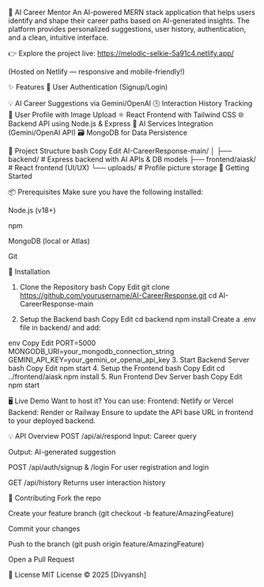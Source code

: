 🧠 AI Career Mentor
An AI-powered MERN stack application that helps users identify and shape their career paths based on AI-generated insights. The platform provides personalized suggestions, user history, authentication, and a clean, intuitive interface.

👉 Explore the project live: https://melodic-selkie-5a91c4.netlify.app/

(Hosted on Netlify — responsive and mobile-friendly!)

✨ Features
🔐 User Authentication (Signup/Login)

💡 AI Career Suggestions via Gemini/OpenAI
🕓 Interaction History Tracking
📁 User Profile with Image Upload
⚛️ React Frontend with Tailwind CSS
🌐 Backend API using Node.js & Express
🧠 AI Services Integration (Gemini/OpenAI API)
🗃 MongoDB for Data Persistence

📁 Project Structure
bash
Copy
Edit
AI-CareerResponse-main/
│
├── backend/                # Express backend with AI APIs & DB models
├── frontend/aiask/         # React frontend (UI/UX)
└── uploads/                # Profile picture storage
🚀 Getting Started

📦 Prerequisites
Make sure you have the following installed:

Node.js (v18+)

npm

MongoDB (local or Atlas)

Git

🔧 Installation
1. Clone the Repository
bash
Copy
Edit
git clone https://github.com/yourusername/AI-CareerResponse.git
cd AI-CareerResponse-main

3. Setup the Backend
bash
Copy
Edit
cd backend
npm install
Create a .env file in backend/ and add:

env
Copy
Edit
PORT=5000
MONGODB_URI=your_mongodb_connection_string
GEMINI_API_KEY=your_gemini_or_openai_api_key
3. Start Backend Server
bash
Copy
Edit
npm start
4. Setup the Frontend
bash
Copy
Edit
cd ../frontend/aiask
npm install
5. Run Frontend Dev Server
bash
Copy
Edit
npm start


🖥️ Live Demo
Want to host it? You can use:
Frontend: Netlify or Vercel
Backend: Render or Railway
Ensure to update the API base URL in frontend to your deployed backend.

💡 API Overview
POST /api/ai/respond
Input: Career query

Output: AI-generated suggestion

POST /api/auth/signup & /login
For user registration and login

GET /api/history
Returns user interaction history


🙌 Contributing
Fork the repo

Create your feature branch (git checkout -b feature/AmazingFeature)

Commit your changes

Push to the branch (git push origin feature/AmazingFeature)

Open a Pull Request

📄 License
MIT License © 2025 [Divyansh]

